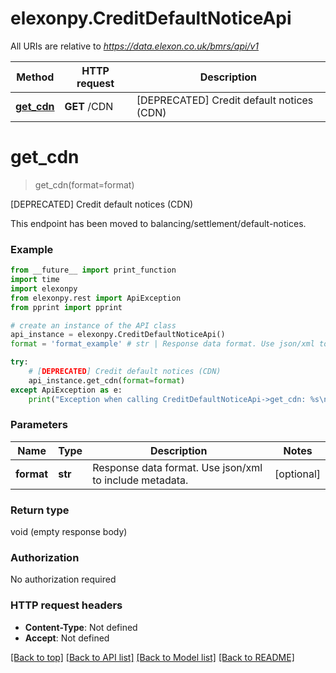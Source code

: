 # elexonpy.CreditDefaultNoticeApi

All URIs are relative to *https://data.elexon.co.uk/bmrs/api/v1*

Method | HTTP request | Description
------------- | ------------- | -------------
[**get_cdn**](CreditDefaultNoticeApi.md#get_cdn) | **GET** /CDN | [DEPRECATED] Credit default notices (CDN)

# **get_cdn**
> get_cdn(format=format)

[DEPRECATED] Credit default notices (CDN)

This endpoint has been moved to balancing/settlement/default-notices.

### Example
```python
from __future__ import print_function
import time
import elexonpy
from elexonpy.rest import ApiException
from pprint import pprint

# create an instance of the API class
api_instance = elexonpy.CreditDefaultNoticeApi()
format = 'format_example' # str | Response data format. Use json/xml to include metadata. (optional)

try:
    # [DEPRECATED] Credit default notices (CDN)
    api_instance.get_cdn(format=format)
except ApiException as e:
    print("Exception when calling CreditDefaultNoticeApi->get_cdn: %s\n" % e)
```

### Parameters

Name | Type | Description  | Notes
------------- | ------------- | ------------- | -------------
 **format** | **str**| Response data format. Use json/xml to include metadata. | [optional] 

### Return type

void (empty response body)

### Authorization

No authorization required

### HTTP request headers

 - **Content-Type**: Not defined
 - **Accept**: Not defined

[[Back to top]](#) [[Back to API list]](../README.md#documentation-for-api-endpoints) [[Back to Model list]](../README.md#documentation-for-models) [[Back to README]](../README.md)

